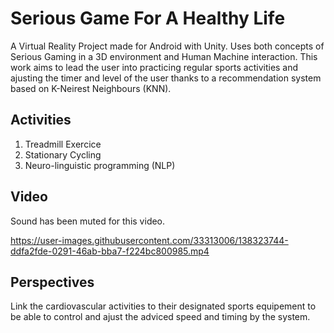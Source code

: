 # Serious Game For A Healthy Life
A Virtual Reality Project made for Android with Unity. Uses both concepts of Serious Gaming in a 3D environment and Human Machine interaction.
This work aims to lead the user into practicing regular sports activities and ajusting the timer and level of the user thanks to a recommendation system based on K-Neirest Neighbours (KNN).

## Activities
1. Treadmill Exercice
2. Stationary Cycling
3. Neuro-linguistic programming (NLP)

## Video
Sound has been muted for this video.

https://user-images.githubusercontent.com/33313006/138323744-ddfa2fde-0291-46ab-bba7-f224bc800985.mp4

## Perspectives
Link the cardiovascular activities to their designated sports equipement to be able to control and ajust the adviced speed and timing by the system.
